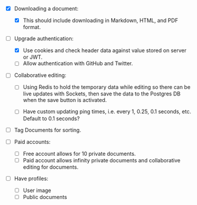 - [x] Downloading a document:

	- [x] This should include downloading in Markdown, HTML, and PDF format.

- [ ] Upgrade authentication:

	- [x] Use cookies and check header data against value stored on server or JWT.
	- [ ] Allow authentication with GitHub and Twitter.

- [ ] Collaborative editing:

	- [ ] Using Redis to hold the temporary data while editing so there can be live updates with Sockets, then save the data to the Postgres DB when the save button is activated.
	- [ ] Have custom updating ping times, i.e. every 1, 0.25, 0.1 seconds, etc. Default to 0.1 seconds?
	
	
- [ ] Tag Documents for sorting.

- [ ] Paid accounts:

	- [ ] Free account allows for 10 private documents.
	- [ ] Paid account allows infinity private documents and collaborative editing for documents.

- [ ] Have profiles:
	- [ ] User image
	- [ ] Public documents